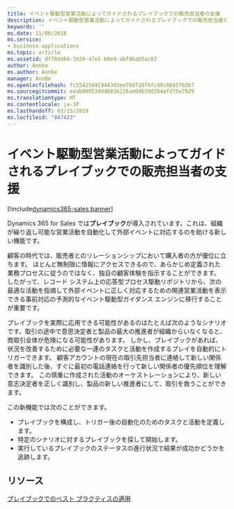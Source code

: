 ```yaml
---
title: イベント駆動型営業活動によってガイドされるプレイブックでの販売担当者の支援
description: イベント駆動型営業活動によってガイドされるプレイブックでの販売担当者の支援
keywords: ''
ms.date: 11/08/2018
ms.service:
- business-applications
ms.topic: article
ms.assetid: df78dd64-1b29-47e1-b0e9-abf8bab5ac83
author: Annbe
ms.author: Annbe
manager: AnnBe
ms.openlocfilehash: fc55425d41944365ee70d728f6fc00c8665763b7
ms.sourcegitcommit: eaab909534946036226ae04b39d3b4afd75e7929
ms.translationtype: HT
ms.contentlocale: ja-JP
ms.lasthandoff: 03/15/2019
ms.locfileid: "847423"
---
```

# <a name="empower-sellers-with-playbooks-guided-by-event-driven-sales-activities"></a>イベント駆動型営業活動によってガイドされるプレイブックでの販売担当者の支援

[!include[dynamics365-sales banner](../includes/dynamics365-sales.md)]





Dynamics 365 for Sales では**プレイブック**が導入されています。これは、組織が繰り返し可能な営業活動を自動化して外部イベントに対応するのを助ける新しい機能です。

顧客の時代では、販売者とのリレーションシップにおいて購入者の方が優位に立ちます。 ほとんど無制限に情報にアクセスできるので、あらかじめ定義された業務プロセスに従うのではなく、独自の顧客体験を指示することができます。 したがって、レコード システム上の応答型プロセス駆動リポジトリから、次の最適な活動を指摘して外部イベントに正しく対応するための関連営業活動を表示できる事前対応の予測的なイベント駆動型ガイダンス エンジンに移行することが重要です。

プレイブックを実際に応用できる可能性があるのはたとえば次のようなシナリオです。取引の途中で意思決定者と製品の最大の推進者が組織からいなくなると、商取引全体が危険になる可能性があります。 しかし、プレイブックがあれば、状況を改善するために必要な一連のタスクと活動を作成するプレイを自動的にトリガーできます。
顧客アカウントの現在の取引先担当者に連絡して新しい関係者を識別した後、すぐに最初の電話連絡を行って新しい関係者の優先順位を理解できます。 この慎重に作成された活動のオーケストレーションにより、新しい意志決定者を正しく識別し、製品の新しい推進者にして、取引を救うことができます。

この新機能では次のことができます。

-   プレイブックを構成し、トリガー後の自動化のためのタスクと活動を定義します。
-   特定のシナリオに対するプレイブックを探して開始します。
-   実行しているプレイブックのステータスの進行状況で結果が成功かどうかを追跡します。

## <a name="resources"></a>リソース

[プレイブックでのベスト プラクティスの適用](https://docs.microsoft.com/en-us/dynamics365/customer-engagement/sales-enterprise/enforce-best-practices-playbooks)